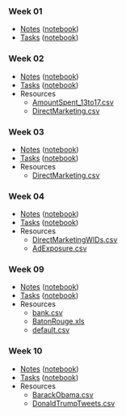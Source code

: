 
### Week 01
- [Notes](week_01/week_01.ipynb.html) ([notebook](week_01/week_01.ipynb))
- [Tasks](week_01/week_01_tasks.ipynb.html) ([notebook](week_01/week_01_tasks.ipynb))

### Week 02
- [Notes](week_02/week_02.ipynb.html) ([notebook](week_02/week_02.ipynb))
- [Tasks](week_02/week_02_tasks.ipynb.html) ([notebook](week_02/week_02_tasks.ipynb))
- Resources
  - [AmountSpent\_13to17.csv](week_02/AmountSpent_13to17.csv)
  - [DirectMarketing.csv](week_02/DirectMarketing.csv)

### Week 03
- [Notes](week_03/week_03.ipynb.html) ([notebook](week_03/week_03.ipynb))
- [Tasks](week_03/week_03_tasks.ipynb.html) ([notebook](week_03/week_03_tasks.ipynb))
- Resources
  - [DirectMarketing.csv](week_03/DirectMarketing.csv)

### Week 04
- [Notes](week_04/week_04.ipynb.html) ([notebook](week_04/week_04.ipynb))
- [Tasks](week_04/week_04_tasks.ipynb.html) ([notebook](week_04/week_04_tasks.ipynb))
- Resources
  - [DirectMarketingWIDs.csv](week_04/DirectMarketingWIDs.csv)
  - [AdExposure.csv](week_04/AdExposure.csv)

### Week 09
- [Notes](week_09/week_09.ipynb.html) ([notebook](week_09/week_09.ipynb))
- [Tasks](week_09/week_09_tasks.ipynb.html) ([notebook](week_09/week_09_tasks.ipynb))
- Resources
  - [bank.csv](week_09/bank.csv)
  - [BatonRouge.xls](week_09/BatonRouge.xls)
  - [default.csv](week_09/default.csv)

### Week 10
- [Notes](week_10/week_10.ipynb.html) ([notebook](week_10/week_10.ipynb))
- [Tasks](week_10/week_10_tasks.ipynb.html) ([notebook](week_10/week_10_tasks.ipynb))
- Resources
  - [BarackObama.csv](week_10/BarackObama.csv)
  - [DonaldTrumpTweets.csv](week_10/DonaldTrumpTweets.csv)
